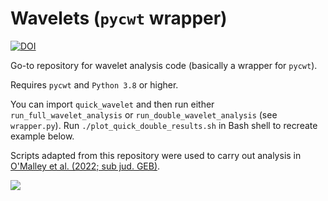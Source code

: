 # Wavelets (`pycwt` wrapper)
[![DOI](https://zenodo.org/badge/432215846.svg)](https://zenodo.org/badge/latestdoi/432215846)

Go-to repository for wavelet analysis code (basically a wrapper for `pycwt`).

Requires `pycwt` and `Python 3.8` or higher.

You can import `quick_wavelet` and then run either `run_full_wavelet_analysis` or `run_double_wavelet_analysis` (see `wrapper.py`).
Run `./plot_quick_double_results.sh` in Bash shell to recreate example below.

Scripts adapted from this repository were used to carry out analysis in [O'Malley et al. (2022; sub jud. GEB)](https://www.biorxiv.org/content/10.1101/2022.01.21.477239v3).

![](quick_double_results.jpg)
